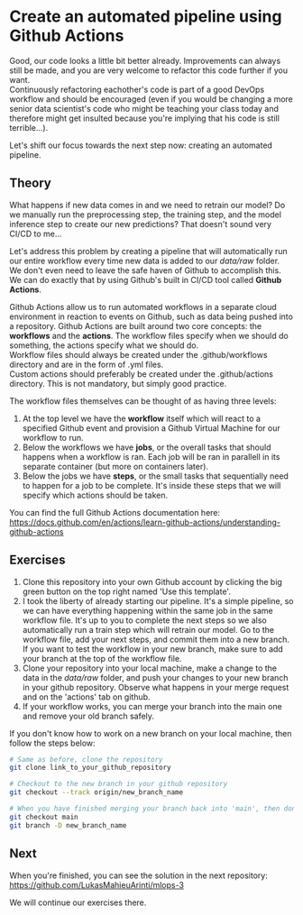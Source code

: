 # Create an automated pipeline using Github Actions
Good, our code looks a little bit better already. Improvements can always still be made, and you are very welcome to refactor this code further if you want.  
Continuously refactoring eachother's code is part of a good DevOps workflow and should be encouraged (even if you would be changing a more senior data scientist's code who might be teaching your class today and therefore might get insulted because you're implying that his code is still terrible...).

Let's shift our focus towards the next step now: creating an automated pipeline.

## Theory
What happens if new data comes in and we need to retrain our model? Do we manually run the preprocessing step, the training step, and the model inference step to create our new predictions? That doesn't sound very CI/CD to me...

Let's address this problem by creating a pipeline that will automatically run our entire workflow every time new data is added to our *data/raw* folder.  
We don't even need to leave the safe haven of Github to accomplish this. We can do exactly that by using Github's built in CI/CD tool called **Github Actions**.

Github Actions allow us to run automated workflows in a separate cloud environment in reaction to events on Github, such as data being pushed into a repository.
Github Actions are built around two core concepts: the **workflows** and the **actions**. The workflow files specify when we should do something, the actions specify what we should do.  
Workflow files should always be created under the .github/workflows directory and are in the form of .yml files.  
Custom actions should preferably be created under the .github/actions directory. This is not mandatory, but simply good practice.  

The workflow files themselves can be thought of as having three levels:
1. At the top level we have the **workflow** itself which will react to a specified Github event and provision a Github Virtual Machine for our workflow to run.
2. Below the workflows we have **jobs**, or the overall tasks that should happens when a workflow is ran. Each job will be ran in parallell in its separate container (but more on containers later).
3. Below the jobs we have **steps**, or the small tasks that sequentially need to happen for a job to be complete. It's inside these steps that we will specify which actions should be taken.

You can find the full Github Actions documentation here: https://docs.github.com/en/actions/learn-github-actions/understanding-github-actions

## Exercises
1. Clone this repository into your own Github account by clicking the big green button on the top right named 'Use this template'.
2. I took the liberty of already starting our pipeline. It's a simple pipeline, so we can have everything happening within the same job in the same workflow file. It's up to you to complete the next steps so we also automatically run a train step which will retrain our model. Go to the workflow file, add your next steps, and commit them into a new branch. If you want to test the workflow in your new branch, make sure to add your branch at the top of the workflow file.
3. Clone your repository into your local machine, make a change to the data in the *data/raw* folder, and push your changes to your new branch in your github repository. Observe what happens in your merge request and on the 'actions' tab on github.
4. If your workflow works, you can merge your branch into the main one and remove your old branch safely.

If you don't know how to work on a new branch on your local machine, then follow the steps below:
```bash
# Same as before, clone the repository
git clone link_to_your_github_repository

# Checkout to the new branch in your github repository
git checkout --track origin/new_branch_name

# When you have finished merging your branch back into 'main', then don't forget to delete your local branch
git checkout main
git branch -D new_branch_name
```

## Next

When you're finished, you can see the solution in the next repository: https://github.com/LukasMahieuArinti/mlops-3

We will continue our exercises there.
